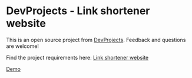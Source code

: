 # DevProjects - Link shortener website

This is an open source project from [DevProjects](http://www.codementor.io/projects). Feedback and questions are welcome!

Find the project requirements here: [Link shortener website](https://www.codementor.io/projects/web/link-shortener-website-brqjanf6zq)

[Demo](https://url-shortener-kappa.vercel.app/)
